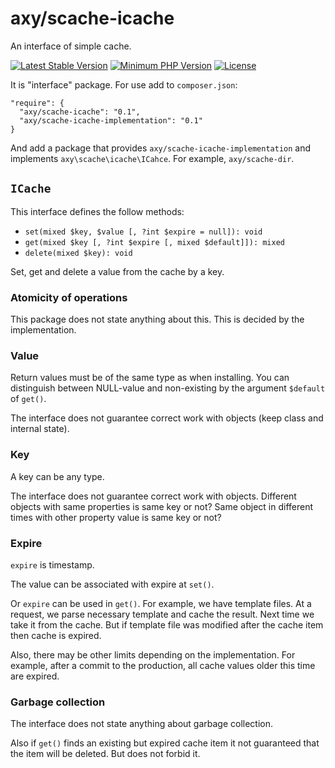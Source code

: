 # axy/scache-icache

An interface of simple cache.

[![Latest Stable Version](https://img.shields.io/packagist/v/axy/scache-icache.svg?style=flat-square)](https://packagist.org/packages/axy/scache-icache)
[![Minimum PHP Version](https://img.shields.io/badge/php-%3E%3D%207.1-8892BF.svg?style=flat-square)](https://php.net/)
[![License](https://poser.pugx.org/axy/scache-icache/license)](LICENSE)

It is "interface" package.
For use add to `composer.json`:

```
"require": {
  "axy/scache-icache": "0.1",
  "axy/scache-icache-implementation": "0.1"
}
```

And add a package that provides `axy/scache-icache-implementation` and implements `axy\scache\icache\ICahce`.
For example, `axy/scache-dir`.

## `ICache`

This interface defines the follow methods:

* `set(mixed $key, $value [, ?int $expire = null]): void`
* `get(mixed $key [, ?int $expire [, mixed $default]]): mixed`
* `delete(mixed $key): void`

Set, get and delete a value from the cache by a key.

### Atomicity of operations

This package does not state anything about this.
This is decided by the implementation.

### Value

Return values must be of the same type as when installing.
You can distinguish between NULL-value and non-existing by the argument `$default` of `get()`. 

The interface does not guarantee correct work with objects (keep class and internal state). 

### Key

A key can be any type.

The interface does not guarantee correct work with objects.
Different objects with same properties is same key or not?
Same object in different times with other property value is same key or not?

### Expire

`expire` is timestamp.

The value can be associated with expire at `set()`. 

Or `expire` can be used in `get()`.
For example, we have template files.
At a request, we parse necessary template and cache the result.
Next time we take it from the cache.
But if template file was modified after the cache item then cache is expired.

Also, there may be other limits depending on the implementation.
For example, after a commit to the production, all cache values older this time are expired.

### Garbage collection

The interface does not state anything about garbage collection.

Also if `get()` finds an existing but expired cache item it not guaranteed that the item will be deleted.
But does not forbid it. 
